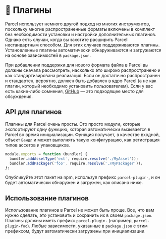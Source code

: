 # 🔌 Плагины

Parcel использует немного другой подход из многих инструментов, поскольку многие распространенные форматы включены в комплект без необходимости установки и настройки дополнительных плагинов. Однако есть случаи, когда вы захотите расширить Parcel нестандартным способом. Для этих случаев поддерживаются плагины. Установленные плагины автоматически обнаруживаются и загружаются на основе зависимостей в `package.json`.

При добавлении поддержки для нового формата файла в Parcel вы должны сначала рассмотреть, насколько это широко распространено и как стандартизирована реализация. Если он достаточно распространен и стандартен, вероятно, должен быть добавлен в ядро Parcel (а не как плагин, который необходимо установить пользователем). Если у вас есть какие-либо сомнения, [GitHub](https://github.com/parcel-bundler/parcel/issues)&nbsp;&mdash; это подходящее место для обсуждения.

## API для плагинов

Плагины для Parcel очень просты. Это просто модули, которые экспортируют одну функцию, которая автоматически вызывается в Parcel во время инициализации. Функция получает, в качестве входной, объект `Бандл` и может выполнять такую конфигурацию, как регистрация типов ассетов и упаковщиков.

```javascript
module.exports = function (bundler) {
  bundler.addAssetType('ext', require.resolve('./MyAsset'));
  bundler.addPackager('foo', require.resolve('./MyPackager'));
};
```

Опубликуйте этот пакет на npm, используя префикс `parcel-plugin-`, и он будет автоматически обнаружен и загружен, как описано ниже.

## Использование плагинов

Использование плагинов в Parcel не может быть проще. Все, что вам нужно сделать, это установить и сохранить их в своем `package.json`. Плагины должны иметь префикс `parcel-plugin-` (например, `parcel-plugin-foo`). Любые зависимости, указанные в `package.json` с этим префиксом, будут автоматически загружены при инициализации.
